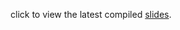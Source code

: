 <p align=center>
  click to view the latest compiled
  <a href="https://github.com/HULKs/oxidize-2025-lost-in-translation/releases/download/latest/slides.pdf">slides</a>.
</p>

